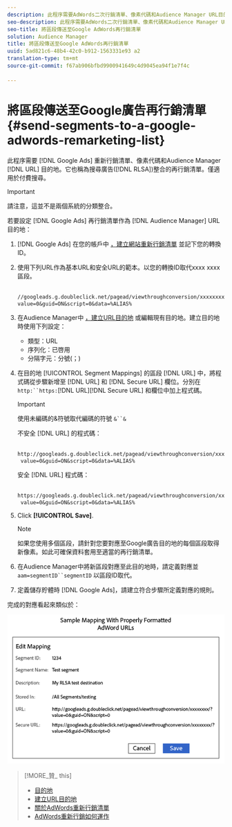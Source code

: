```yaml
---
description: 此程序需要AdWords二次行銷清單、像素代碼和Audience Manager URL目的地。它也稱為搜尋廣告(RLSA)整合的二次行銷清單。僅適用於付費搜尋。
seo-description: 此程序需要AdWords二次行銷清單、像素代碼和Audience Manager URL目的地。它也稱為搜尋廣告(RLSA)整合的二次行銷清單。僅適用於付費搜尋。
seo-title: 將區段傳送至Google AdWords再行銷清單
solution: Audience Manager
title: 將區段傳送至Google AdWords再行銷清單
uuid: 5ad821c6-48b4-42c0-b912-1563331e93 a2
translation-type: tm+mt
source-git-commit: f67ab906bfbd9900941649c4d9045ea94f1e7f4c

---
```



# 將區段傳送至Google廣告再行銷清單 {#send-segments-to-a-google-adwords-remarketing-list}

此程序需要 [!DNL Google Ads] 重新行銷清單、像素代碼和Audience Manager [!DNL URL] 目的地。它也稱為搜尋廣告([!DNL RLSA])整合的再行銷清單。僅適用於付費搜尋。

>[!IMPORTANT]
>請注意，這並不是兩個系統的分類整合。

若要設定 [!DNL Google Ads] 再行銷清單作為 [!DNL Audience Manager] URL目的地：

1. [!DNL Google Ads] 在您的帳戶中 [，建立網站重新行銷清單](https://support.google.com/adwords/answer/2454064?hl=en) 並記下您的轉換ID。
1. 使用下列URL作為基本URL和安全URL的範本。以您的轉換ID取代xxxx xxxx區段。

   ```
    //googleads.g.doubleclick.net/pagead/viewthroughconversion/xxxxxxxx/?value=0&guid=ON&script=0&data=%ALIAS%
   ```

1. 在Audience Manager中 [，建立URL目的地](../../features/destinations/create-url-destination.md) 或編輯現有目的地。建立目的地時使用下列設定：
   * 類型：URL
   * 序列化：已啓用
   * 分隔字元：分號(；)

1. 在目的地 [!UICONTROL Segment Mappings] 的區段 [!DNL URL] 中，將程式碼從步驟新增至 [!DNL URL] 和 [!DNL Secure URL] 欄位。分別在 `http:``https:`[!DNL URL][!DNL Secure URL] 和欄位中加上程式碼。

   >[!IMPORTANT]
   >
   >使用未編碼的&amp;符號取代編碼的符號 `&``&`

   不安全 [!DNL URL] 的程式碼：

   ```
    http://googleads.g.doubleclick.net/pagead/viewthroughconversion/xxxxxxxx/?
    value=0&guid=ON&script=0&data=%ALIAS%
   ```

   安全 [!DNL URL] 程式碼：

   ```
    https://googleads.g.doubleclick.net/pagead/viewthroughconversion/xxxxxxxx/?
    value=0&guid=ON&script=0&data=%ALIAS%
   ```

1. Click **[!UICONTROL Save]**.

   >[!NOTE]
   >
   >如果您使用多個區段，請針對您要對應至Google廣告目的地的每個區段取得新像素。如此可確保資料套用至適當的再行銷清單。

1. 在Audience Manager中將新區段對應至此目的地時，請定義對應並 `aam=segmentID``segmentID` 以區段ID取代。
1. 定義儲存貯體時 [!DNL Google Ads]，請建立符合步驟所定義對應的規則。

完成的對應看起來類似於：

![](../assets/rlsa_mapping.png)

>[!MORE_贊_ this]
>
>* [目的地](../../features/destinations/destinations.md)
>* [建立URL目的地](../../features/destinations/create-url-destination.md)
>* [關於AdWords重新行銷清單](https://support.google.com/adwords/answer/2472738)
>* [AdWords重新行銷如何運作](https://support.google.com/adwords/answer/2454000)

